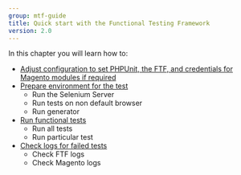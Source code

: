 ```yaml
---
group: mtf-guide
title: Quick start with the Functional Testing Framework
version: 2.0
---
```


In this chapter you will learn how to:

- <a href="{{ page.baseurl }}/mtf/mtf_quickstart/mtf_quickstart_config.html">Adjust configuration to set PHPUnit, the FTF, and credentials for Magento modules if required</a>
- <a href="{{ page.baseurl }}/mtf/mtf_quickstart/mtf_quickstart_environment.html">Prepare environment for the test</a>
  - Run the Selenium Server
  - Run tests on non default browser
  - Run generator
- <a href="{{ page.baseurl }}/mtf/mtf_quickstart/mtf_quickstart_runtest.html">Run functional tests</a>
  - Run all tests
  - Run particular test
- <a href="{{ page.baseurl }}/mtf/mtf_quickstart/mtf_quickstart_logs.html">Check logs for failed tests</a>
  - Check FTF logs
  - Check Magento logs

